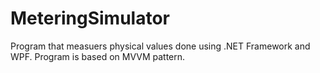 # MeteringSimulator
Program that measuers physical values done using .NET Framework and WPF.
Program is based on MVVM pattern.
